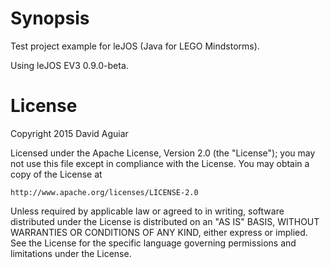 # Synopsis

Test project example for leJOS (Java for LEGO Mindstorms).

Using leJOS EV3 0.9.0-beta.


# License
Copyright 2015 David Aguiar

Licensed under the Apache License, Version 2.0 (the "License");
you may not use this file except in compliance with the License.
You may obtain a copy of the License at

    http://www.apache.org/licenses/LICENSE-2.0

Unless required by applicable law or agreed to in writing, software
distributed under the License is distributed on an "AS IS" BASIS,
WITHOUT WARRANTIES OR CONDITIONS OF ANY KIND, either express or implied.
See the License for the specific language governing permissions and
limitations under the License.